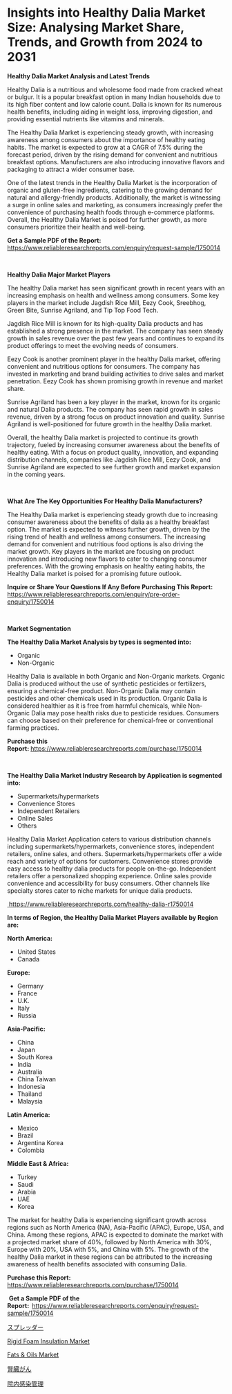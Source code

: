 <p><h1>Insights into Healthy Dalia Market Size: Analysing Market Share, Trends, and Growth from 2024 to 2031</h1></p><p><strong>Healthy Dalia Market Analysis and Latest Trends</strong></p>
<p><p>Healthy Dalia is a nutritious and wholesome food made from cracked wheat or bulgur. It is a popular breakfast option in many Indian households due to its high fiber content and low calorie count. Dalia is known for its numerous health benefits, including aiding in weight loss, improving digestion, and providing essential nutrients like vitamins and minerals.</p><p>The Healthy Dalia Market is experiencing steady growth, with increasing awareness among consumers about the importance of healthy eating habits. The market is expected to grow at a CAGR of 7.5% during the forecast period, driven by the rising demand for convenient and nutritious breakfast options. Manufacturers are also introducing innovative flavors and packaging to attract a wider consumer base.</p><p>One of the latest trends in the Healthy Dalia Market is the incorporation of organic and gluten-free ingredients, catering to the growing demand for natural and allergy-friendly products. Additionally, the market is witnessing a surge in online sales and marketing, as consumers increasingly prefer the convenience of purchasing health foods through e-commerce platforms. Overall, the Healthy Dalia Market is poised for further growth, as more consumers prioritize their health and well-being.</p></p>
<p><strong>Get a Sample PDF of the Report:&nbsp;</strong> <a href="https://www.reliableresearchreports.com/enquiry/request-sample/1750014">https://www.reliableresearchreports.com/enquiry/request-sample/1750014</a></p>
<p>&nbsp;</p>
<p><strong>Healthy Dalia Major Market Players</strong></p>
<p><p>The healthy Dalia market has seen significant growth in recent years with an increasing emphasis on health and wellness among consumers. Some key players in the market include Jagdish Rice Mill, Eezy Cook, Sreebhog, Green Bite, Sunrise Agriland, and Tip Top Food Tech.</p><p>Jagdish Rice Mill is known for its high-quality Dalia products and has established a strong presence in the market. The company has seen steady growth in sales revenue over the past few years and continues to expand its product offerings to meet the evolving needs of consumers.</p><p>Eezy Cook is another prominent player in the healthy Dalia market, offering convenient and nutritious options for consumers. The company has invested in marketing and brand building activities to drive sales and market penetration. Eezy Cook has shown promising growth in revenue and market share.</p><p>Sunrise Agriland has been a key player in the market, known for its organic and natural Dalia products. The company has seen rapid growth in sales revenue, driven by a strong focus on product innovation and quality. Sunrise Agriland is well-positioned for future growth in the healthy Dalia market.</p><p>Overall, the healthy Dalia market is projected to continue its growth trajectory, fueled by increasing consumer awareness about the benefits of healthy eating. With a focus on product quality, innovation, and expanding distribution channels, companies like Jagdish Rice Mill, Eezy Cook, and Sunrise Agriland are expected to see further growth and market expansion in the coming years.</p></p>
<p>&nbsp;</p>
<p><strong>What Are The Key Opportunities For Healthy Dalia Manufacturers?</strong></p>
<p><p>The Healthy Dalia market is experiencing steady growth due to increasing consumer awareness about the benefits of dalia as a healthy breakfast option. The market is expected to witness further growth, driven by the rising trend of health and wellness among consumers. The increasing demand for convenient and nutritious food options is also driving the market growth. Key players in the market are focusing on product innovation and introducing new flavors to cater to changing consumer preferences. With the growing emphasis on healthy eating habits, the Healthy Dalia market is poised for a promising future outlook.</p></p>
<p><strong>Inquire or Share Your Questions If Any Before Purchasing This Report:</strong> <a href="https://www.reliableresearchreports.com/enquiry/pre-order-enquiry/1750014">https://www.reliableresearchreports.com/enquiry/pre-order-enquiry/1750014</a></p>
<p>&nbsp;</p>
<p><strong>Market Segmentation</strong></p>
<p><strong>The Healthy Dalia Market Analysis by types is segmented into:</strong></p>
<p><ul><li>Organic</li><li>Non-Organic</li></ul></p>
<p><p>Healthy Dalia is available in both Organic and Non-Organic markets. Organic Dalia is produced without the use of synthetic pesticides or fertilizers, ensuring a chemical-free product. Non-Organic Dalia may contain pesticides and other chemicals used in its production. Organic Dalia is considered healthier as it is free from harmful chemicals, while Non-Organic Dalia may pose health risks due to pesticide residues. Consumers can choose based on their preference for chemical-free or conventional farming practices.</p></p>
<p><strong>Purchase this Report:&nbsp;</strong><a href="https://www.reliableresearchreports.com/purchase/1750014">https://www.reliableresearchreports.com/purchase/1750014</a></p>
<p>&nbsp;</p>
<p><strong>The Healthy Dalia Market Industry Research by Application is segmented into:</strong></p>
<p><ul><li>Supermarkets/hypermarkets</li><li>Convenience Stores</li><li>Independent Retailers</li><li>Online Sales</li><li>Others</li></ul></p>
<p><p>Healthy Dalia Market Application caters to various distribution channels including supermarkets/hypermarkets, convenience stores, independent retailers, online sales, and others. Supermarkets/hypermarkets offer a wide reach and variety of options for customers. Convenience stores provide easy access to healthy dalia products for people on-the-go. Independent retailers offer a personalized shopping experience. Online sales provide convenience and accessibility for busy consumers. Other channels like specialty stores cater to niche markets for unique dalia products.</p></p>
<p><a href="https://www.reliableresearchreports.com/healthy-dalia-r1750014">&nbsp;https://www.reliableresearchreports.com/healthy-dalia-r1750014</a></p>
<p><strong>In terms of Region, the Healthy Dalia Market Players available by Region are:</strong></p>
<p>
    <p> <strong> North America: </strong>
        <ul>
            <li>United States</li>
            <li>Canada</li>
        </ul>
        </p> 
    <p> <strong> Europe: </strong>
        <ul>
            <li>Germany</li>
            <li>France</li>
            <li>U.K.</li>
            <li>Italy</li>
            <li>Russia</li>
        </ul>
        </p> 
    <p> <strong> Asia-Pacific: </strong>
        <ul>
            <li>China</li>
            <li>Japan</li>
            <li>South Korea</li>
            <li>India</li>
            <li>Australia</li>
            <li>China Taiwan</li>
            <li>Indonesia</li>
            <li>Thailand</li>
            <li>Malaysia</li>
        </ul>
        </p> 
    <p> <strong> Latin America: </strong>
        <ul>
            <li>Mexico</li>
            <li>Brazil</li>
            <li>Argentina Korea</li>
            <li>Colombia</li>
        </ul>
        </p> 
    <p> <strong> Middle East & Africa: </strong>
        <ul>
            <li>Turkey</li>
            <li>Saudi</li>
            <li>Arabia</li>
            <li>UAE</li>
            <li>Korea</li>
        </ul>
    </p>
    </p>
<p><p>The market for healthy Dalia is experiencing significant growth across regions such as North America (NA), Asia-Pacific (APAC), Europe, USA, and China. Among these regions, APAC is expected to dominate the market with a projected market share of 40%, followed by North America with 30%, Europe with 20%, USA with 5%, and China with 5%. The growth of the healthy Dalia market in these regions can be attributed to the increasing awareness of health benefits associated with consuming Dalia.</p></p>
<p><strong>Purchase this Report: </strong><a href="https://www.reliableresearchreports.com/purchase/1750014">https://www.reliableresearchreports.com/purchase/1750014</a></p>
<p>&nbsp;<strong>Get a Sample PDF of the Report:&nbsp;&nbsp;</strong><a href="https://www.reliableresearchreports.com/enquiry/request-sample/1750014">https://www.reliableresearchreports.com/enquiry/request-sample/1750014</a></p>
<p><strong></strong></p>
<p><p><a href="https://github.com/MosesSpinka1914/Market-Research-Report-List-1/blob/main/467724018088.md">スプレッダー</a></p><p><a href="https://issuu.com/reportprime-2/docs/rigid-foam-insulation-market-size-2030.pptx">Rigid Foam Insulation Market</a></p><p><a href="https://github.com/joannesouthgate/Market-Research-Report-List-2/blob/main/fats-oils-market.md">Fats & Oils Market</a></p><p><a href="https://medium.com/@lillianamurazik2023/%E8%85%8E%E8%87%93%E3%81%8C%E3%82%93%E5%B8%82%E5%A0%B4%E5%B1%95%E6%9C%9B-%E6%A5%AD%E7%95%8C%E6%A6%82%E8%A6%81%E3%81%A8%E4%BA%88%E6%B8%AC-2024%E5%B9%B4%E3%81%8B%E3%82%892031%E5%B9%B4-0f2c26b3eb53">腎臓がん</a></p><p><a href="https://medium.com/@kelsitorphy644/%E7%97%85%E9%99%A2%E5%86%85%E6%84%9F%E6%9F%93%E5%AF%BE%E7%AD%96%E5%B8%82%E5%A0%B4-%E7%A8%AE%E9%A1%9E-%E7%94%A8%E9%80%94-%E5%9C%B0%E7%90%86%E5%88%A5%E3%81%AE%E5%8C%85%E6%8B%AC%E7%9A%84%E8%A9%95%E4%BE%A1-63105ad029b1">院内感染管理</a></p></p>